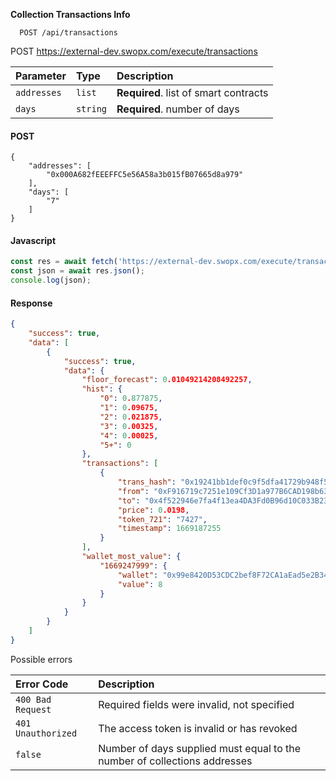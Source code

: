 
__Collection Transactions Info__

```API
  POST /api/transactions

```

POST https://external-dev.swopx.com/execute/transactions

| Parameter | Type     | Description                |
| :-------- | :------- | :------------------------- |
| `addresses` | `list` | **Required**. list of smart contracts  |
| `days` | `string` | **Required**. number of days  |



<!-- tabs:start -->

#### **POST**

```Example of Collection Transactions Info 
{
    "addresses": [
        "0x000A682fEEEFFC5e56A58a3b015fB07665d8a979"
    ],
    "days": [
        "7"
    ]
}
```

#### **Javascript**

```javascript
const res = await fetch('https://external-dev.swopx.com/execute/transactions');
const json = await res.json();
console.log(json);
```

#### **Response**

```JSON
{
    "success": true,
    "data": [
        {
            "success": true,
            "data": {
                "floor_forecast": 0.01049214208492257,
                "hist": {
                    "0": 0.877875,
                    "1": 0.09675,
                    "2": 0.021875,
                    "3": 0.00325,
                    "4": 0.00025,
                    "5+": 0
                },
                "transactions": [
                    {
                        "trans_hash": "0x19241bb1def0c9f5dfa41729b948f56e18583974d8513b79eb73434da18f9043",
                        "from": "0xF916719c7251e109Cf3D1a977B6CAD198b630C32",
                        "to": "0x4f522946e7fa4f13ea4DA3Fd0B96d10C033B2382",
                        "price": 0.0198,
                        "token_721": "7427",
                        "timestamp": 1669187255
                    }
                ],
                "wallet_most_value": {
                    "1669247999": {
                        "wallet": "0x99e8420D53CDC2bef8F72CA1aEad5e2B34a0CDad",
                        "value": 8
                    }
                }
            }
        }
    ]
}
```
<!-- tabs:end -->


Possible errors

| Error Code | Description                |
| :--------  | :------------------------- |
| `400 Bad Request`  | Required fields were invalid, not specified |
| `401 Unauthorized`  | The access token is invalid or has revoked |
|       `false`       | Number of days supplied must equal to the number of collections addresses|

